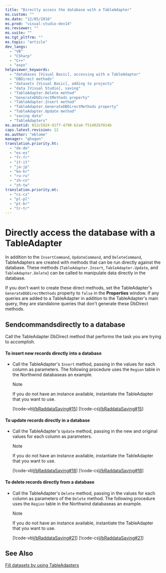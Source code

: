 ```yaml
---
title: "Directly access the database with a TableAdapter"
ms.custom: ""
ms.date: "12/05/2016"
ms.prod: "visual-studio-dev14"
ms.reviewer: ""
ms.suite: ""
ms.tgt_pltfrm: ""
ms.topic: "article"
dev_langs: 
  - "VB"
  - "CSharp"
  - "C++"
  - "aspx"
helpviewer_keywords: 
  - "databases [Visual Basic], accessing with a TableAdapter"
  - "DBDirect methods"
  - "datasets [Visual Basic], adding to projects"
  - "data [Visual Studio], saving"
  - "TableAdapter.Delete method"
  - "GenerateDbDirectMethods property"
  - "TableAdapter.Insert method"
  - "TableAdapter.GenerateDBDirectMethods property"
  - "TableAdapter.Update method"
  - "saving data"
  - "TableAdapters"
ms.assetid: 012c5924-91f7-4790-b2a6-f51402b7014b
caps.latest.revision: 12
ms.author: "mblome"
manager: "ghogen"
translation.priority.ht: 
  - "de-de"
  - "es-es"
  - "fr-fr"
  - "it-it"
  - "ja-jp"
  - "ko-kr"
  - "ru-ru"
  - "zh-cn"
  - "zh-tw"
translation.priority.mt: 
  - "cs-cz"
  - "pl-pl"
  - "pt-br"
  - "tr-tr"
---
```

# Directly access the database with a TableAdapter
In addition to the `InsertCommand`, `UpdateCommand`, and `DeleteCommand`, TableAdapters are created with methods that can be run directly against the database. These methods (`TableAdapter.Insert`, `TableAdapter.Update`, and `TableAdapter.Delete`) can be called to manipulate data directly in the database.  
  
 If you don't want to create these direct methods, set the TableAdapter's `GenerateDbDirectMethods` property to `false` in the **Properties** window. If any queries  are added to a TableAdapter in addition to the TableAdapter's main query, they are standalone queries that don't generate these DbDirect methods.  
  
## Sendcommandsdirectly to a database  
 Call the TableAdapter DbDirect method that performs the task you are trying to accomplish.  
  
#### To insert new records directly into a database  
  
-   Call the TableAdapter's `Insert` method, passing in the values for each column as parameters. The following procedure uses the `Region` table in the Northwind databaseas an example.  
  
    > [!NOTE]
    >  If you do not have an instance available, instantiate the TableAdapter that you want to use.  
  
     [!code-vb[VbRaddataSaving#15](../data-tools/codesnippet/VisualBasic/directly-access-the-database-with-a-tableadapter_1.vb)]
     [!code-cs[VbRaddataSaving#15](../data-tools/codesnippet/CSharp/directly-access-the-database-with-a-tableadapter_1.cs)]  
  
#### To update records directly in a database  
  
-   Call the TableAdapter's `Update` method, passing in the new and original values for each column as parameters.  
  
    > [!NOTE]
    >  If you do not have an instance available, instantiate the TableAdapter that you want to use.  
  
     [!code-vb[VbRaddataSaving#18](../data-tools/codesnippet/VisualBasic/directly-access-the-database-with-a-tableadapter_2.vb)]
     [!code-cs[VbRaddataSaving#18](../data-tools/codesnippet/CSharp/directly-access-the-database-with-a-tableadapter_2.cs)]  
  
#### To delete records directly from a database  
  
-   Call the TableAdapter's `Delete` method, passing in the values for each column as parameters of the `Delete` method. The following procedure uses the `Region` table in the Northwind databaseas an example.  
  
    > [!NOTE]
    >  If you do not have an instance available, instantiate the TableAdapter that you want to use.  
  
     [!code-vb[VbRaddataSaving#21](../data-tools/codesnippet/VisualBasic/directly-access-the-database-with-a-tableadapter_3.vb)]
     [!code-cs[VbRaddataSaving#21](../data-tools/codesnippet/CSharp/directly-access-the-database-with-a-tableadapter_3.cs)]  
  
## See Also  
 [Fill datasets by using TableAdapters](../data-tools/fill-datasets-by-using-tableadapters.md)